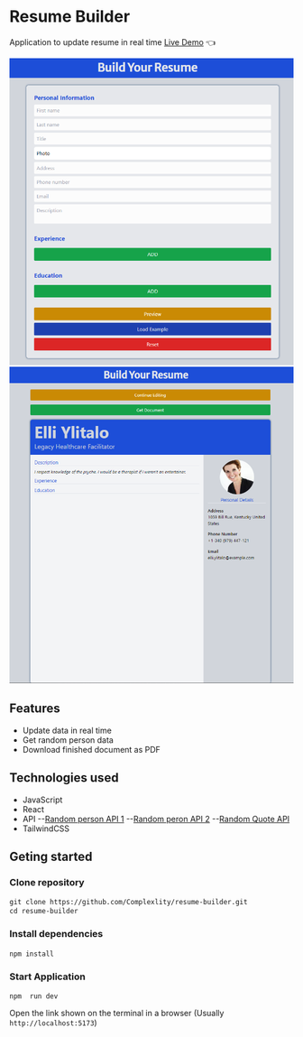 # Resume Builder

Application to update resume in real time
[Live Demo](https://complexlity-resume-builder.netlify.app/) :point_left:

![Editing Mode](/src/assets/readme-img.png "Editing Mode")
![Preview Mode](/src/assets/readme-img2.png "Preview Mode")

## Features

- Update data in real time
- Get random person data
- Download finished document as PDF

## Technologies used

- JavaScript
- React
- API
  --[Random person API 1](https://random-data-api.com)
  --[Random peron API 2](https://randomuser.me/api/)
  --[Random Quote API](https://api-ninjas.com/api/quotes)
- TailwindCSS

## Geting started

### Clone repository

```
git clone https://github.com/Complexlity/resume-builder.git
cd resume-builder
```

### Install dependencies

```
npm install
```

### Start Application

```
npm  run dev
```

Open the link shown on the terminal in a browser (Usually `http://localhost:5173`)
